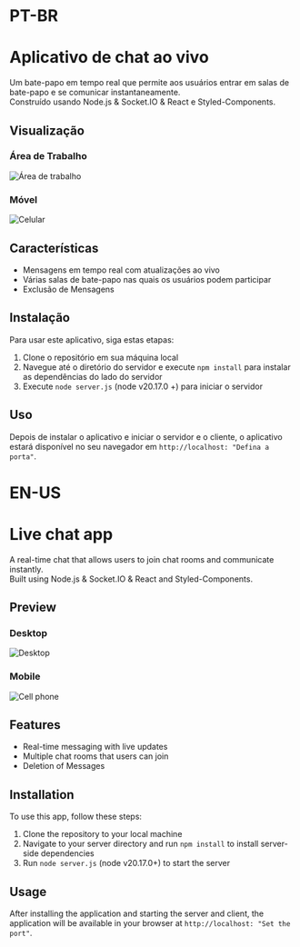 <h1>PT-BR</h1> 

# Aplicativo de chat ao vivo

Um bate-papo em tempo real que permite aos usuários entrar em salas de bate-papo e se comunicar instantaneamente.
<br>
Construído usando Node.js & Socket.IO & React e Styled-Components.

## Visualização

### Área de Trabalho

![Área de trabalho]((https://imgur.com/keFkjnL))

### Móvel

![Celular]()

## Características
- Mensagens em tempo real com atualizações ao vivo
- Várias salas de bate-papo nas quais os usuários podem participar
- Exclusão de Mensagens

## Instalação

Para usar este aplicativo, siga estas etapas:

1. Clone o repositório em sua máquina local
2. Navegue até o diretório do servidor e execute `npm install` para instalar as dependências do lado do servidor
3. Execute `node server.js` (node ​​v20.17.0 +) para iniciar o servidor

## Uso

Depois de instalar o aplicativo e iniciar o servidor e o cliente, o aplicativo estará disponível no seu navegador em `http://localhost: "Defina a porta"`.


<H1>EN-US</H1>

# Live chat app

A real-time chat that allows users to join chat rooms and communicate instantly.
<br>
Built using Node.js & Socket.IO & React and Styled-Components.

## Preview

### Desktop

![Desktop](https://imgur.com/keFkjnL)

### Mobile

![Cell phone]()

## Features
- Real-time messaging with live updates
- Multiple chat rooms that users can join
- Deletion of Messages

## Installation

To use this app, follow these steps:

1. Clone the repository to your local machine
2. Navigate to your server directory and run `npm install` to install server-side dependencies
3. Run `node server.js` (node ​​v20.17.0+) to start the server

## Usage

After installing the application and starting the server and client, the application will be available in your browser at `http://localhost: "Set the port"`.


